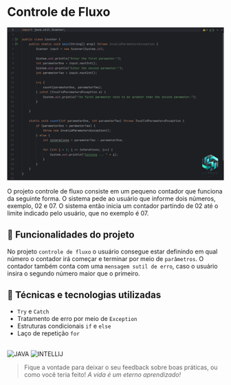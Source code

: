 # Controle de Fluxo

<img src="src/img/screenshot/screenshot_2024.10.04.png" alt="Imagem do código fonte do projeto desafio controle de fluxo" widht="50%">

O projeto controle de fluxo consiste em um pequeno contador que funciona da seguinte forma. O sistema pede ao usuário que informe dois números, exemplo, 02 e 07. O sistema então inicia um contador partindo de 02 até o limite indicado pelo usuário, que no exemplo é 07.

## 🔨 Funcionalidades do projeto

No projeto `controle de fluxo` o usuário consegue estar definindo em qual número o contador irá começar e terminar por meio de `parâmetros`. O contador também conta com uma `mensagem sutil de erro`, caso o usuário insira o segundo número maior que o primeiro.

## 📝 Técnicas e tecnologias utilizadas

- `Try` e `Catch`
- Tratamento de erro por meio de `Exception`
- Estruturas condicionais `if` e `else`
- Laço de repetição `for`

</br>

<img src="https://cdn.jsdelivr.net/gh/devicons/devicon@latest/icons/java/java-original.svg" height="40px" title="JAVA"/>
<img src="https://cdn.jsdelivr.net/gh/devicons/devicon@latest/icons/intellij/intellij-original.svg" height="40px" title="INTELLIJ"/>


</br>

> Fique a vontade para deixar o seu feedback sobre boas práticas, ou como você teria feito! _A vida é um eterno aprendizado!_